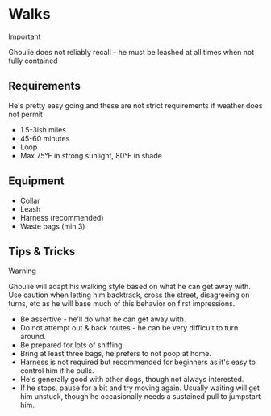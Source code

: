 # Walks

> [!IMPORTANT]
> Ghoulie does not reliably recall - he must be leashed at all times when not fully contained

## Requirements
He's pretty easy going and these are not strict requirements if weather does not permit
- 1.5-3ish miles
- 45-60 minutes
- Loop
- Max 75°F in strong sunlight, 80°F in shade

## Equipment
- Collar
- Leash
- Harness (recommended)
- Waste bags  (min 3)

## Tips & Tricks

> [!WARNING]
> Ghoulie will adapt his walking style based on what he can get away with.  Use caution when letting him backtrack, cross the street, disagreeing on turns, etc as he will base much of this behavior on first impressions.

- Be assertive - he'll do what he can get away with.
- Do not attempt out & back routes - he can be very difficult to turn around.
- Be prepared for lots of sniffing.
- Bring at least three bags, he prefers to not poop at home.
- Harness is not required but recommended for beginners as it's easy to control him if he pulls.
- He's generally good with other dogs, though not always interested.
- If he stops, pause for a bit and try moving again.  Usually waiting will get him unstuck, though he occasionally needs a sustained pull to jumpstart him.